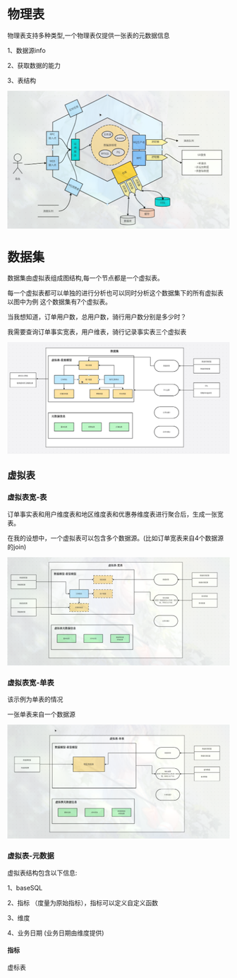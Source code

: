 # 物理表

物理表支持多种类型,一个物理表仅提供一张表的元数据信息

1、数据源info

2、获取数据的能力

3、表结构

![datasource](./assets/datasource.png)

# 数据集

数据集由虚拟表组成图结构,每一个节点都是一个虚拟表。

每一个虚拟表都可以单独的进行分析也可以同时分析这个数据集下的所有虚拟表
以图中为例 这个数据集有7个虚拟表。

当我想知道，订单用户数，总用户数，骑行用户数分别是多少时？

我需要查询订单事实宽表，用户维表，骑行记录事实表三个虚拟表

![datasource](./assets/dataset.png)

## 虚拟表

### 虚拟表宽-表

订单事实表和用户维度表和地区维度表和优惠券维度表进行聚合后，生成一张宽表。

在我的设想中，一个虚拟表可以包含多个数据源。(比如订单宽表来自4个数据源的join)

![dataModel](./assets/datamodel.png)

### 虚拟表宽-单表

该示例为单表的情况

一张单表来自一个数据源

![dataModel](./assets/datamodel-single.png)

### 虚拟表-元数据

虚拟表结构包含以下信息:

1、baseSQL

2、指标 （度量为原始指标），指标可以定义自定义函数

3、维度

4、业务日期 (业务日期由维度提供)

#### 指标

虚标表